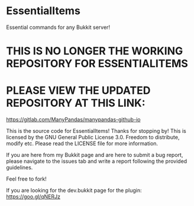 # EssentialItems
Essential commands for any Bukkit server!


# THIS IS NO LONGER THE WORKING REPOSITORY FOR ESSENTIALITEMS
# PLEASE VIEW THE UPDATED REPOSITORY AT THIS LINK:
https://gitlab.com/ManyPandas/manypandas-github-io



This is the source code for EssentialItems!  Thanks for stopping by!  This is licensed by the GNU General Public License 3.0.  Freedom to distribute, modify etc.  Please read the LICENSE file for more information.

If you are here from my Bukkit page and are here to submit a bug report, please navigate to the issues tab and write a report following the provided guidelines.

Feel free to fork!

If you are looking for the dev.bukkit page for the plugin:
https://goo.gl/qNERJz
